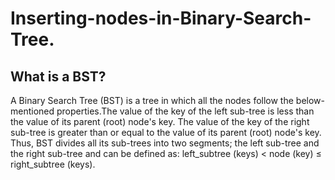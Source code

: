 # Inserting-nodes-in-Binary-Search-Tree.

## What is a BST? 
A Binary Search Tree (BST) is a tree in which all the nodes follow the below-mentioned properties.The value of the key of the left sub-tree is less than the value of its parent (root) node's key. The value of the key of the right sub-tree is greater than or equal to the value of its parent (root) node's key. Thus, BST divides all its sub-trees into two segments; the left sub-tree and the right sub-tree and can be defined as:
left_subtree (keys) < node (key) ≤ right_subtree (keys). 
